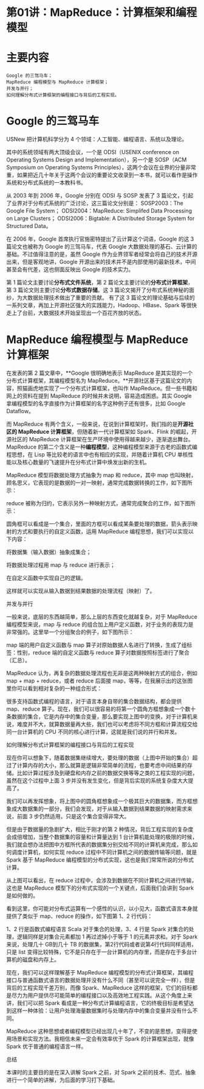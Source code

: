 # 第01讲：MapReduce：计算框架和编程模型

# 主要内容

    Google 的三驾马车；
    MapReduce 编程模型与 MapReduce 计算框架；
    并发与并行；
    如何理解分布式计算框架的编程接口与背后的工程实现。

# Google 的三驾马车

USNew 把计算机科学分为 4 个领域：人工智能、编程语言、系统以及理论。

其中的系统领域有两大顶级会议，一个是 ODSI（USENIX conference on Operating Systems Design and Implementation），另一个是 SOSP（ACM Symposium on Operating Systems Principles），这两个会议在业界的分量非常重，如果把近几十年关于这两个会议的重要论文收录到一本书，就可以看作是操作系统和分布式系统的一本教科书。

从 2003 年到 2006 年，Google 分别在 ODSI 与 SOSP 发表了 3 篇论文，引起了业界对于分布式系统的广泛讨论，这三篇论文分别是：
SOSP2003：The Google File System；
ODSI2004：MapReduce: Simplifed Data Processing on Large Clusters；
ODSI2006：Bigtable: A Distributed Storage System for Structured Data。

在 2006 年，Google 首席执行官施密特提出了云计算这个词语，Google 的这 3 篇论文也被称为 Google 的三驾马车，代表 Google 大数据处理的基石、云计算的基础。不过值得注意的是，虽然 Google 作为业界领军者经常会将自己的技术开源出来，但是客观地讲，Google 开源出来的技术并不是内部使用的最新技术，中间甚至会有代差，这也侧面反映出 Google 的技术实力。

第 1 篇论文主要讨论**分布式文件系统**，第 2 篇论文主要讨论的**分布式计算框架**，第 3 篇论文则主要讨论**分布式数据存储**。这 3 篇论文揭开了分布式系统神秘的面纱，为大数据处理技术做出了重要的贡献。 有了这 3 篇论文的理论基础与后续的一系列文章，再加上开源社区强大的实践能力，Hadoop、HBase、Spark 等很快走上了台前，大数据技术开始呈现出一个百花齐放的状态。

# MapReduce 编程模型与 MapReduce 计算框架

在发表的第 2 篇文章中，**Google 很明确地表示 MapReduce 是其实现的一个分布式计算框架，其编程模型名为 MapReduce。**开源社区基于这篇论文的内容，照猫画虎地实现了一个分布式计算框架，也叫作 MapReduce。但一些书籍和网上的资料在提到 MapReduce 的时候并未说明，容易造成困惑。其实 Google 拿编程模型的名字直接作为计算框架的名字这种例子还有很多，比如 Google Dataflow。

而 MapReduce 有两个含义，一般来说，在说到计算框架时，我们指的是**开源社区的 MapReduce 计算框架**，但随着新一代计算框架如 Spark、Flink 的崛起，开源社区的 MapReduce 计算框架在生产环境中使用得越来越少，逐渐退出舞台。MapReduce 的第二个含义是一种**编程模型**，这种编程模型来源于古老的函数式编程思想，在 Lisp 等比较老的语言中也有相应的实现，并随着计算机 CPU 单核性能以及核心数量的飞速提升在分布式计算中焕发出新的生机。

MapReduce 模型将数据处理方式抽象为 map 和 reduce，其中 map 也叫映射，顾名思义，它表现的是数据的一对一映射，通常完成数据转换的工作，如下图所示：







reduce 被称为归约，它表示另外一种映射方式，通常完成聚合的工作，如下图所示：







圆角框可以看成是一个集合，里面的方框可以看成某条要处理的数据，箭头表示映射的方式和要执行的自定义函数，运用 MapReduce 编程思想，我们可以实现以下内容：

将数据集（输入数据）抽象成集合；

将数据处理过程用 map 与 reduce 进行表示；

在自定义函数中实现自己的逻辑。

这样就可以实现从输入数据到结果数据的处理流程（映射）了。

并发与并行

一般来说，底层的东西越简单，那么上层的东西变化就越复杂，对于 MapReduce 编程模型来说，map 与 reduce 的组合加上用户定义函数，对于业务的表现力是非常强的。这里举一个分组聚合的例子，如下图所示：







map 端的用户自定义函数与 map 算子对原始数据人名进行了转换，生成了组标签：性别，reduce 端的自定义函数与 reduce 算子对数据按照标签进行了聚合（汇总）。



MapReduce 认为，再复杂的数据处理流程也无非是这两种映射方式的组合，例如 map + map + reduce，或者 reduce 后面接 map，等等，在我展示出的这张图里你可以看到相对复杂的一种组合形式：







很多支持函数式编程的语言，对于语言本身自带的集合数据结构，都会提供 map、reduce 算子。现在，我们可以很容易的将第一个圆角方框想象成一个数十条数据的集合，它是内存中的集合变量，那么要实现上图中的变换，对于计算机来说，难度并不大，就算数据量再大些，我们也可以考虑将不同方框和计算流程交给同一台计算机的 CPU 不同的核心进行计算，这就是我们说的并行和并发。

如何理解分布式计算框架的编程接口与背后的工程实现

现在你可以想象下，随着数据集继续增大，要处理的数据（上图中开始的集合）超过了计算内存的大小，那么就算是逻辑非常简单的流程，也要考虑中间结果的存储。比如计算过程涉及到硬盘和内存之前的数据交换等等之类的工程实现的问题，虽然在这个过程中上面 3 步并没有发生变化，但是背后实现的系统复杂度大大提高了。



我们可以再发挥想象，将上图中的圆角框想象成一个极其巨大的数据集，而方框想象成大数据集的一部分，我们会发现，对于从输入数据到结果数据的映射需求来说，前面 3 步仍然适用，只是这个集合变得非常大。



但是由于数据量的急剧扩大，相比于刚才的第 2 种情况，背后工程实现的复杂度会成倍增加，当整个数据集的容量和计算量达到 1 台计算机能处理的极限的时候，我们就会想办法把图中方框所代表的数据集分别交给不同的计算机来完成，那么如何调度计算机，如何实现 reduce 过程中不同计算机之间的数据传输等问题，就是 Spark 基于 MapReduce 编程模型的分布式实现，这也是我们常常所说的分布式计算。



从上图可以看出，在 reduce 过程中，会涉及到数据在不同计算机之间进行传输，这也是 MapReduce 模型下的分布式实现的一个关键点，后面我们会讲到 Spark 是如何做的。



看到这里，你可能对分布式运算有一个感性的认识，以小见大，函数式语言本身就提供了类似于 map、reduce 的操作，如下图第 1、2 行代码：











1、2 行是函数式编程语言 Scala 对于集合的处理，3、4 行是 Spark 对集合的处理，逻辑同样是对集合元素都加 1 再过滤掉小于等于 1 的元素并求和。对于 Spark 来说，处理几十 GB到几十 TB 的数据集，第2行代码或者说第4行代码同样适用，只是 list 变得比较特殊，它不是只存在于一台计算机的内存里，而是存在于多台计算机的磁盘和内存上。



现在，我们可以这样理解基于 MapReduce 编程模型的分布式计算框架，其编程接口与普通函数式语言的数据处理并没有什么不同（甚至可以说完全一样），但是背后的工程实现千差万别，而像 Spark、MapReduce 这样的框架，它们的目标都是尽力为用户提供尽可能简单的编程接口以及高效地工程实践。从这个角度上来讲，我们可以把 Spark 看成是一种分布式计算编程语言，它的终极目标是希望达到这样一种体验：让用户处理海量数据集时与处理内存中的集合变量并没有什么不同。



MapReduce 这种思想或者编程模型已经出现几十年了，不变的是思想，变得是使用场景和实现方法。我相信未来一定会有效率优于 Spark 的计算框架出现，就像 Spark 优于普通的编程语言一样。

总结

本课时的主要目的是在深入讲解 Spark 之前，对 Spark 之前的技术、范式、抽象进行一个简单的讲解，为后面的学习打下基础。
